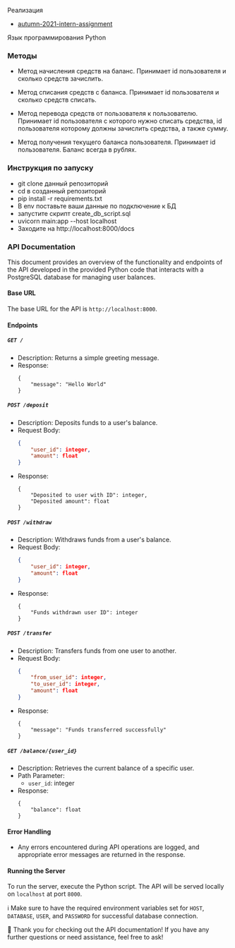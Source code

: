 Реализация
- [autumn-2021-intern-assignment](https://github.com/avito-tech/autumn-2021-intern-assignment)

Язык программирования Python

### Методы

- Метод начисления средств на баланс. 
Принимает id пользователя и сколько средств зачислить.

- Метод списания средств с баланса. 
Принимает id пользователя и сколько средств списать.

- Метод перевода средств от пользователя к пользователю. 
Принимает id пользователя с которого нужно списать средства, id пользователя которому должны зачислить средства, а также сумму.

- Метод получения текущего баланса пользователя. 
Принимает id пользователя. Баланс всегда в рублях.


### Инструкция по запуску 

- git clone данный репозиторий
- cd в созданный репозиторий
- pip install -r requirements.txt
- В env поставьте ваши данные по подключение к БД
- запустите скрипт create_db_script.sql
- uvicorn main:app --host localhost
- Заходите на http://localhost:8000/docs


### API Documentation

This document provides an overview of the functionality and endpoints of the API developed in the provided Python code that interacts with a PostgreSQL database for managing user balances.

#### Base URL
The base URL for the API is `http://localhost:8000`.

#### Endpoints

##### `GET /`
- Description: Returns a simple greeting message.
- Response:
    ```
    {
        "message": "Hello World"
    }
    ```

##### `POST /deposit`
- Description: Deposits funds to a user's balance.
- Request Body:
    ```json
    {
        "user_id": integer,
        "amount": float
    }
    ```
- Response:
    ```
    {
        "Deposited to user with ID": integer,
        "Deposited amount": float
    }
    ```

##### `POST /withdraw`
- Description: Withdraws funds from a user's balance.
- Request Body:
    ```json
    {
        "user_id": integer,
        "amount": float
    }
    ```
- Response:
    ```
    {
        "Funds withdrawn user ID": integer
    }
    ```

##### `POST /transfer`
- Description: Transfers funds from one user to another.
- Request Body:
    ```json
    {
        "from_user_id": integer,
        "to_user_id": integer,
        "amount": float
    }
    ```
- Response:
    ```
    {
        "message": "Funds transferred successfully"
    }
    ```

##### `GET /balance/{user_id}`
- Description: Retrieves the current balance of a specific user.
- Path Parameter:
    - `user_id`: integer
- Response:
    ```
    {
        "balance": float
    }
    ```

#### Error Handling
- Any errors encountered during API operations are logged, and appropriate error messages are returned in the response.

#### Running the Server
To run the server, execute the Python script. The API will be served locally on `localhost` at port `8000`.

ℹ️ Make sure to have the required environment variables set for `HOST`, `DATABASE`, `USER`, and `PASSWORD` for successful database connection.

🚀 Thank you for checking out the API documentation! If you have any further questions or need assistance, feel free to ask!
